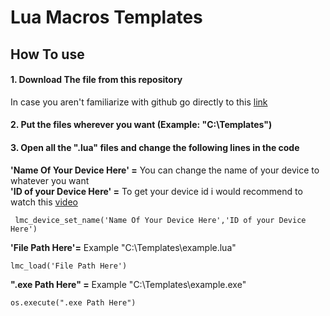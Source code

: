 # Lua Macros Templates
## How To use
#### 1. Download The file from this repository
In case you aren't familiarize with github go directly to this <a href="https://github.com/betosalvestrini/Lua_Macros_Templates/releases">link</a>
#### 2. Put the files wherever you want (Example: "C:\Templates")
#### 3. Open all the ".lua" files and change the following lines in the code

**'Name Of Your Device Here' =** You can change the name of your device to whatever you want    
**'ID of your Device Here' =** To get your device id i would recommend to watch this <a href="https://youtu.be/_cAJ0j3E5xs">video</a> 
  ```
   lmc_device_set_name('Name Of Your Device Here','ID of your Device Here')
   ```
   
**'File Path Here'=** Example "C:\Templates\example.lua"
   ```
   lmc_load('File Path Here')
   ```

**".exe Path Here" =** Example "C:\Templates\example.exe"
   ```
   os.execute(".exe Path Here")
   ```  
